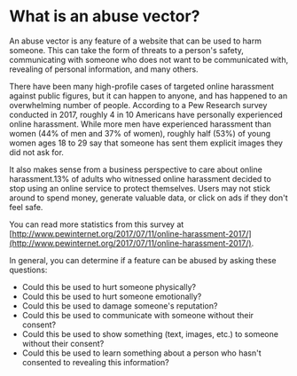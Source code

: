 # What is an abuse vector?

An abuse vector is any feature of a website that can be used to harm someone. This can take the form of threats to a person's safety, communicating with someone who does not want to be communicated with, revealing of personal information, and many others.

There have been many high-profile cases of targeted online harassment against public figures, but it can happen to anyone, and has happened to an overwhelming number of people. According to a Pew Research survey conducted in 2017, roughly 4 in 10 Americans have personally experienced online harassment. While more men have experienced harassment than women \(44% of men and 37% of women\), roughly half \(53%\) of young women ages 18 to 29 say that someone has sent them explicit images they did not ask for.

It also makes sense from a business perspective to care about online harassment.13% of adults who witnessed online harassment decided to stop using an online service to protect themselves. Users may not stick around to spend money, generate valuable data, or click on ads if they don't feel safe.

You can read more statistics from this survey at [http://www.pewinternet.org/2017/07/11/online-harassment-2017/](http://www.pewinternet.org/2017/07/11/online-harassment-2017/).

In general,  you can determine if a feature can be abused by asking these questions:

* Could this be used to hurt someone physically?
* Could this be used to hurt someone emotionally?
* Could this be used to damage someone's reputation?
* Could this be used to communicate with someone without their consent?
* Could this be used to show something \(text, images, etc.\) to someone without their consent?
* Could this be used to learn something about a person who hasn't consented to revealing this information?



